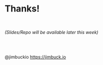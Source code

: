 # Thanks!

<br/>

_(Slides/Repo will be available later this week)_

<br/>
<br/>

@jimbuckio
https://jimbuck.io